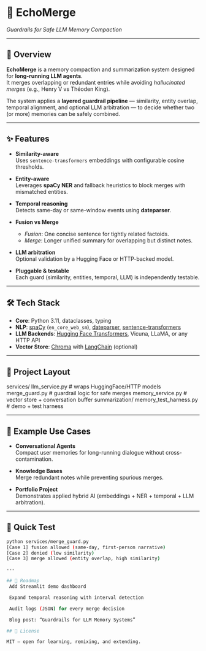 # 🔮 EchoMerge  
*Guardrails for Safe LLM Memory Compaction*

---

## 📘 Overview
**EchoMerge** is a memory compaction and summarization system designed for **long-running LLM agents**.  
It merges overlapping or redundant entries while avoiding *hallucinated merges* (e.g., Henry V vs Théoden King).  

The system applies a **layered guardrail pipeline** — similarity, entity overlap, temporal alignment, and optional LLM arbitration — to decide whether two (or more) memories can be safely combined.

---

## ✨ Features
- **Similarity-aware**  
  Uses `sentence-transformers` embeddings with configurable cosine thresholds.  

- **Entity-aware**  
  Leverages **spaCy NER** and fallback heuristics to block merges with mismatched entities.  

- **Temporal reasoning**  
  Detects same-day or same-window events using **dateparser**.  

- **Fusion vs Merge**  
  - *Fusion*: One concise sentence for tightly related factoids.  
  - *Merge*: Longer unified summary for overlapping but distinct notes.  

- **LLM arbitration**  
  Optional validation by a Hugging Face or HTTP-backed model.  

- **Pluggable & testable**  
  Each guard (similarity, entities, temporal, LLM) is independently testable.  

---

## 🛠 Tech Stack
- **Core**: Python 3.11, dataclasses, typing  
- **NLP**: [spaCy](https://spacy.io/) (`en_core_web_sm`), [dateparser](https://dateparser.readthedocs.io/), [sentence-transformers](https://www.sbert.net/)  
- **LLM Backends**: [Hugging Face Transformers](https://huggingface.co/docs/transformers/index), Vicuna, LLaMA, or any HTTP API  
- **Vector Store**: [Chroma](https://www.trychroma.com/) with [LangChain](https://www.langchain.com/) (optional)  

---

## 📂 Project Layout
services/
llm_service.py # wraps HuggingFace/HTTP models
merge_guard.py # guardrail logic for safe merges
memory_service.py # vector store + conversation buffer
summarization/
memory_test_harness.py # demo + test harness

---

## 🚦 Example Use Cases
- **Conversational Agents**  
  Compact user memories for long-running dialogue without cross-contamination.  

- **Knowledge Bases**  
  Merge redundant notes while preventing spurious merges.  

- **Portfolio Project**  
  Demonstrates applied hybrid AI (embeddings + NER + temporal + LLM arbitration).  

---

## 🧪 Quick Test
```bash
python services/merge_guard.py
[Case 1] fusion allowed (same-day, first-person narrative)
[Case 2] denied (low similarity)
[Case 3] merge allowed (entity overlap, high similarity)

---

## 🚀 Roadmap
 Add Streamlit demo dashboard

 Expand temporal reasoning with interval detection

 Audit logs (JSON) for every merge decision

 Blog post: “Guardrails for LLM Memory Systems”

## 📜 License

MIT — open for learning, remixing, and extending.
